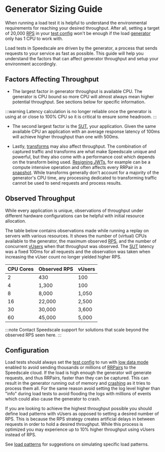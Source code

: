# Generator Sizing Guide

When running a load test it is helpful to understand the environmental
requirements for reaching your desired throughput.  After all, setting a target
of 20,000 [RPS](/reference/glossary.md#requests-per-second) in your [test
config](/reference/glossary.md#test-config) won't be enough if the load
[generator](/reference/glossary.md#generator) only has 1 CPU to work with.

Load tests in Speedscale are driven by the generator, a process that sends
requests to your service as fast as possible. This guide will help you
understand the factors that can affect generator throughput and setup your
environment accordingly.

## Factors Affecting Throughput

- The largest factor in generator throughput is available CPU. The generator is
  CPU bound so more CPU will almost always mean higher potential throughput.
See sections below for specific information.

:::warning
Latency calculation is no longer reliable once the generator is using at or
close to 100% CPU so it is critical to ensure some headroom.
:::

- The second largest factor is the [SUT](/reference/glossary.md#sut), your
application.  Given the same available CPU an application with an average
response latency of 100ms will achieve higher throughput than one with 500ms.

- Lastly, [transforms](/reference/glossary.md#transform) may also affect
  throughput.  The combination of captured traffic and transforms are what make
Speedscale unique and powerful, but they also come with a performance cost
which depends on the transform being used.  [Resigning
JWTs](/reference/transform-traffic/transforms/jwt_resign/), for example can be
a compute intensive operation and often affects every RRPair in a
[snapshot](/reference/glossary.md#snapshot).  While transforms generally don't
account for a majority of the generator's CPU time, any processing dedicated to
transforming traffic cannot be used to send requests and process results.

## Observed Throughput

While every application is unique, observations of throughput under different
hardware configurations can be helpful with initial resource allocation.

The table below contains observations made while running a replay on servers
with various resources.  It shows the number of (virtual) CPUs available to the
generator, the maximum observed
[RPS](/reference/glossary.md#requests-per-second), and the number of concurrent
[vUsers](/reference/glossary.md#vuser) when that throughput was observed.  The
[SUT](/reference/glossary.md#sut) latency was a fixed 100ms for all requests
and the observation was taken when increasing the vUser count no longer yielded
higher RPS.

| CPU Cores | Observed RPS | vUsers |
| --------- | ------------ | ------ |
| 2         | 430          | 100 |
| 4         | 1,300        | 100 |
| 8         | 8,000        | 1,050 |
| 16        | 22,000       | 2,500 |
| 30        | 30,000       | 3,600 |
| 60        | 45,000       | 5,000 |

:::note
Contact Speedscale support for solutions that scale beyond the observed RPS seen here.
:::

## Configuration

Load tests should always set the [test
config](/reference/glossary.md#test-config) to run with [low data
mode](/reference/glossary.md#low-data-mode) enabled to avoid sending thousands
or millions of [RRPairs](/reference/glossary.md#rrpair) to the Speedscale
cloud.  If the load is high enough the generator will generate requests, and
thus RRPairs, faster than they can be captured.  This can result in the
generator running out of memory and
[crashing](/reference/faq/#communication-with-the-generator-was-lost-during-replay)
as it tries to process them all. For the same reason avoid setting the log
level higher than "info" during load tests to avoid flooding the logs with
millions of events which could also cause the generator to crash.

If you are looking to achieve the highest throughput possible you should define
load patterns with vUsers as opposed to setting a desired number of RPS.  This
is because the RPS strategy creates artificial delays in between requests in
order to hold a desired throughput.  While this process is optimized you may
experience up to 10% higher throughput using vUsers instead of RPS.

See [load patterns](/guides/load-patterns/) for suggestions on simulating specific load patterns.



